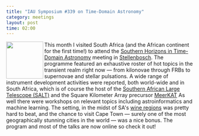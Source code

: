 ```yaml
---
title: "IAU Symposium #339 on Time-Domain Astronomy"
category: meetings
layout: post
time: 02:00
---
```

<!-- header generated from blosxom format post; make_header.pl 23.1.2022 -->
<p>
  <!---- Begin .post ---->
<img src="http://iaus339.ast.uct.ac.za/wp-content/uploads/2017/01/cropped-cropped-cropped-cropped-iau_wb-e1485297180173.jpg" width="100" align="left"></a>
This month I visited South Africa (and the African continent for the first
time!) to attend the 
<a href="http://iaus339.ast.uct.ac.za">Southern Horizons in Time-Domain
Astronomy</a> meeting in 
<a href="https://en.wikivoyage.org/wiki/Stellenbosch">Stellenbosch</a>.
The programme featured an exhaustive roster of hot topics in the transient
realm right now &mdash; from kilonovae through FRBs to supernovae and stellar
pulsations.
A wide range of instrument development activities were reported, both 
world-wide and in South Africa, which is of course the host of the
<a href="https://www.salt.ac.za">Southern African Large Telescope (SALT)</a>
and the Square Kilometer Array precursor
<a href="http://www.ska.ac.za/gallery/meerkat">MeerKAT</a>
As well there were workshops on relevant topics including astroinformatics
and machine learning. 
The setting, in the midst of SA's 
<a href="http://www.wineroute.co.za">wine regions</a> was pretty hard to beat,
and the chance to visit Cape Town &mdash; surely one of the most geographically
stunning cities in the world &mdash; was a nice bonus.
The program and most of the talks are now online so check it out!
